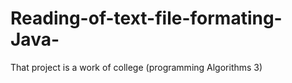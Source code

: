 # Reading-of-text-file-formating-Java-
That project is a work of college (programming Algorithms 3)
